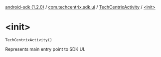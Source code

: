 [android-sdk (1.2.0)](../../index.md) / [com.techcentrix.sdk.ui](../index.md) / [TechCentrixActivity](index.md) / [&lt;init&gt;](./-init-.md)

# &lt;init&gt;

`TechCentrixActivity()`

Represents main entry point to SDK UI.

